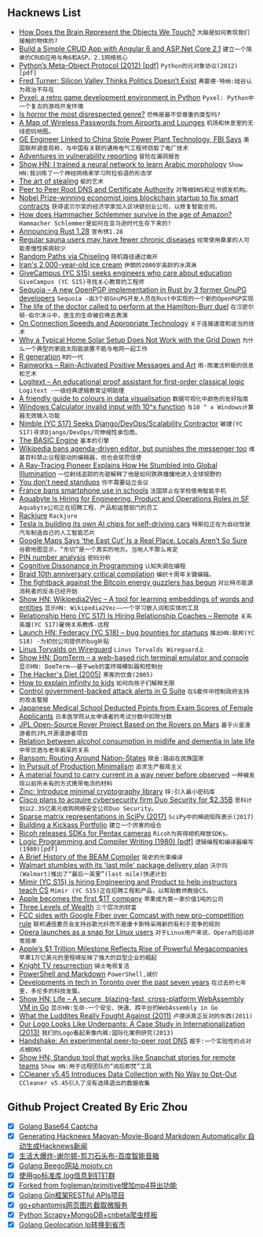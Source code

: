 ## Hacknews List


- [How Does the Brain Represent the Objects We Touch?](https://www.technologynetworks.com/neuroscience/articles/how-does-the-brain-represent-the-objects-we-touch-307051)  `大脑是如何表现我们接触的物体的?`
- [Build a Simple CRUD App with Angular 6 and ASP.Net Core 2.1](https://developer.okta.com/blog/2018/08/02/aspnet-core-angular-crud)  `建立一个简单的CRUD应用与角6和ASP。2.1网络核心`
- [Python’s Meta-Object Protocol (2012) [pdf]](http://laser.inf.ethz.ch/2012/slides/vanRossum/laser-mop.pdf)  `Python的元对象协议(2012)[pdf]`
- [Fred Turner: Silicon Valley Thinks Politics Doesn’t Exist](https://032c.com/fred-turner-silicon-valley-thinks-politics-doesnt-exist)  `弗雷德·特纳:硅谷认为政治不存在`
- [Pyxel: a retro game development environment in Python](https://github.com/kitao/pyxel)  `Pyxel: Python中一个复古的游戏开发环境`
- [Is horror the most disrespected genre?](http://www.bbc.com/culture/story/20180614-is-horror-the-most-disrespected-genre)  `恐怖是最不受尊重的类型吗?`
- [A Map of Wireless Passwords from Airports and Lounges](https://foxnomad.com/2016/04/26/map-wireless-passwords-airports-lounges-around-world-updated-regularly/)  `机场和休息室的无线密码地图。`
- [GE Engineer Linked to China Stole Power Plant Technology, FBI Says](https://www.wsj.com/articles/ge-engineer-linked-to-china-allegedly-stole-power-plant-technology-fbi-says-1533235590)  `美国联邦调查局称，与中国有关联的通用电气工程师窃取了电厂技术`
- [Adventures in vulnerability reporting](https://googleprojectzero.blogspot.com/2018/08/adventures-in-vulnerability-reporting.html)  `冒险在漏洞报告`
- [Show HN: I trained a neural network to learn Arabic morphology](https://github.com/tb0yd/rootfinder)  `Show HN:我训练了一个神经网络来学习阿拉伯语的形态学`
- [The art of stealing](https://www.nrc.nl/kunsthal-en/)  `偷的艺术`
- [Peer to Peer Root DNS and Certificate Authority](https://github.com/handshake-org)  `对等根DNS和证书颁发机构。`
- [Nobel Prize-winning economist joins blockchain startup to fix smart contracts](https://www.forbes.com/sites/michaeldelcastillo/2018/08/01/nobel-prize-winner-joins-blockchain-startup-to-fix-smart-contracts/#5c70dc517cc7)  `获得诺贝尔奖的经济学家加入区块链创业公司，以修复智能合同。`
- [How does Hammacher Schlemmer survive in the age of Amazon?](http://www.chicagomag.com/Chicago-Magazine/August-2018/Hammacher-Schlemmer/)  `Hammacher Schlemmer是如何在亚马逊时代生存下来的?`
- [Announcing Rust 1.28](https://blog.rust-lang.org/2018/08/02/Rust-1.28.html)  `宣布锈1.28`
- [Regular sauna users may have fewer chronic diseases](https://www.reuters.com/article/us-health-sauna/regular-sauna-users-may-have-fewer-chronic-diseases-idUSKBN1KM5U0)  `经常使用桑拿的人可能患慢性疾病较少`
- [Random Paths via Chiseling](https://www.boristhebrave.com/2018/04/28/random-paths-via-chiseling/)  `随机路径通过凿开`
- [Iran&#39;s 2,000-year-old ice cream](http://www.bbc.com/travel/story/20180801-the-birthplace-of-ice-cream)  `伊朗的2000岁高龄的冰淇淋`
- [GiveCampus (YC S15) seeks engineers who care about education](item?id=17676766)  `GiveCampus (YC S15)寻找关心教育的工程师`
- [Sequoia – A new OpenPGP implementation in Rust by 3 former GnuPG developers](https://sequoia-pgp.org/)  `Sequoia -由3个前GnuPG开发人员在Rust中实现的一个新的OpenPGP实现`
- [The life of the doctor called to perform at the Hamilton-Burr duel](https://www.laphamsquarterly.org/roundtable/seeing-himself)  `在汉密尔顿-伯尔决斗中，医生的生命被召唤去表演`
- [On Connection Speeds and Appropriate Technology](http://txti.es/theneedforplaintext)  `关于连接速度和适当的技术`
- [Why a Typical Home Solar Setup Does Not Work with the Grid Down](https://syonyk.blogspot.com/2018/05/why-typical-home-solar-setup-does-not-work-off-grid.html)  `为什么一个典型的家庭太阳能装置不能与电网一起工作`
- [R generation](https://rss.onlinelibrary.wiley.com/doi/10.1111/j.1740-9713.2018.01169.x)  `R的一代`
- [Rainworks – Rain-Activated Positive Messages and Art](https://rain.works/)  `雨-雨激活积极的信息和艺术`
- [Logitext – An educational proof assistant for first-order classical logic](http://logitext.mit.edu/main)  `Logitext -一级经典逻辑教育证明助理`
- [A friendly guide to colours in data visualisation](https://blog.datawrapper.de/colorguide/)  `数据可视化中颜色的友好指南`
- [Windows Calculator invalid input with 10^x function](https://www.tenforums.com/software-apps/111414-windows-calculator-invalid-input-10-x-function.html)  `与10 ^ x Windows计算器无效输入功能`
- [Nimble (YC S17) Seeks Django/DevOps/Scalability Contractor](item?id=17672070)  `敏捷(YC S17)寻求Django/DevOps/可伸缩性承包商。`
- [The BASIC Engine](https://basicengine.org)  `基本的引擎`
- [Wikipedia bans agenda-driven editor, but punishes the messenger too](https://wikipedia.fivefilters.org/banning/)  `维基百科禁止议程驱动的编辑器，但也会惩罚信使`
- [A Ray-Tracing Pioneer Explains How He Stumbled into Global Illumination](https://blogs.nvidia.com/blog/2018/08/01/ray-tracing-global-illumination-turner-whitted)  `一位射线追踪的先驱解释了他是如何跌跌撞撞地进入全球视野的`
- [You don’t need standups](https://medium.com/@jsonpify/you-dont-need-standup-9a74782517c1)  `你不需要站立会议`
- [France bans smartphone use in schools](https://www.theverge.com/2018/8/1/17640476/france-bans-smartphone-cellphones-school-emmanuel-macron)  `法国禁止在学校使用智能手机`
- [Aquabyte Is Hiring for Engineering, Product and Operations Roles in SF](https://jobs.lever.co/aquabyte/)  `Aquabyte公司正在招聘工程、产品和运营部门的员工`
- [Rackjure](http://docs.racket-lang.org/rackjure/index.html)  `Rackjure`
- [Tesla is building its own AI chips for self-driving cars](https://techcrunch.com/2018/08/01/tesla-is-building-its-own-ai-chips-for-self-driving-cars/)  `特斯拉正在为自动驾驶汽车制造自己的人工智能芯片`
- [Google Maps Says ‘the East Cut’ Is a Real Place. Locals Aren’t So Sure](https://www.nytimes.com/2018/08/02/technology/google-maps-neighborhood-names.html)  `谷歌地图显示，“东切”是一个真实的地方。当地人不那么肯定`
- [PIN number analysis](http://www.datagenetics.com/blog/september32012/)  `密码分析`
- [Cognitive Dissonance in Programming](http://hangaroundtheweb.com/2018/07/cognitive-dissonance-in-programming/)  `认知失调在编程`
- [Braid 10th anniversary critical compilation](https://www.critical-distance.com/2018/07/24/braid-10th-anniversary-critical-compilation/)  `编织十周年关键编辑。`
- [The fightback against the Bitcoin energy guzzlers has begun](https://www.wired.co.uk/article/bitcoin-mining-energy-consumption-new-york)  `对比特币能源消耗者的反击已经开始`
- [Show HN: Wikipedia2Vec – A tool for learning embeddings of words and entities](https://wikipedia2vec.github.io/)  `显示HN: Wikipedia2Vec——一个学习嵌入词和实体的工具`
- [Relationship  Hero (YC S17) Is Hiring Relationship Coaches – Remote](https://relationshiphero.com/careers?role=coach)  `关系英雄(YC S17)雇佣关系教练-远程`
- [Launch HN: Federacy (YC S18) – bug bounties for startups](item?id=17673461)  `推出HN:联邦(YC S18) -为初创公司提供的bug补贴`
- [Linus Torvalds on Wireguard](http://lists.openwall.net/netdev/2018/08/02/124)  `Linus Torvalds Wireguard上`
- [Show HN: DomTerm – a web-based rich terminal emulator and console](http://domterm.org/)  `显示HN: DomTerm——基于web的富终端模拟器和控制台`
- [The Hacker&#39;s Diet (2005)](https://www.fourmilab.ch/hackdiet/)  `黑客的饮食(2005)`
- [How to explain infinity to kids](https://blog.plover.com/math/infinity-for-kids.html)  `如何向孩子们解释无限`
- [Control government-backed attack alerts in G Suite](https://gsuiteupdates.googleblog.com/2018/08/control-government-backed-attack-alerts.html)  `在G套件中控制政府支持的攻击警报`
- [Japanese Medical School Deducted Points from Exam Scores of Female Applicants](https://www.npr.org/2018/08/02/634936967/report-japanese-medical-school-deducted-points-from-exam-scores-of-female-applic?ft=nprml&amp;f=1001)  `日本医学院从女申请者的考试分数中扣除分数`
- [JPL Open-Source Rover Project Based on the Rovers on Mars](https://github.com/nasa-jpl/open-source-rover)  `基于火星漫游者的JPL开源漫游者项目`
- [Relation between alcohol consumption in midlife and dementia in late life](https://www.bmj.com/content/362/bmj.k3164)  `中年饮酒与老年痴呆的关系`
- [Ransom: Routing Around Nation-States](https://ransom.cs.princeton.edu/)  `赎金:路由在民族国家`
- [In Pursuit of Production Minimalism](https://brandur.org/minimalism)  `追求生产极简主义`
- [A material found to carry current in a way never before observed](https://phys.org/news/2018-08-material-unique-behavior-current.html)  `一种被发现以前所未有的方式携带电流的材料`
- [Zinc: Introduce minimal cryptography library](https://git.kernel.org/pub/scm/linux/kernel/git/zx2c4/linux.git/commit/?h=zinc)  `锌:引入最小密码库`
- [Cisco plans to acquire cybersecurity firm Duo Security for $2.35B](https://www.cnbc.com/2018/08/02/cisco-buys-security-start-up.html)  `思科计划以2.35亿美元收购网络安全公司Duo Security。`
- [Sparse matrix representations in SciPy (2017)](https://heydenberk.com/blog/posts/sparse-matrix-representations-in-scipy/)  `SciPy中的稀疏矩阵表示(2017)`
- [Building a Kickass Portfolio](https://zen-of-programming.com/kickass-portfolio)  `建立一个厉害的组合`
- [Ricoh releases SDKs for Pentax cameras](https://www.pentaxuser.com/news/ricoh-releases-sdks-for-pentax-cameras-1373)  `Ricoh为宾得相机释放SDKs。`
- [Logic Programming and Compiler Writing (1980) [pdf]](http://sovietov.com/tmp/warren1980.pdf)  `逻辑编程和编译器编写(1980)[pdf]`
- [A Brief History of the BEAM Compiler](http://blog.erlang.org/beam-compiler-history/)  `简史的光束编译`
- [Walmart stumbles with its &#39;last mile&#39; package delivery plan](https://www.reuters.com/article/us-walmart-lastmile-workers-insight/walmart-discovers-why-the-last-mile-is-the-hardest-idUSKBN1KK0DD)  `沃尔玛(Walmart)推出了“最后一英里”(last mile)快递计划`
- [Mimir (YC S15) is hiring Engineering and Product to help instructors teach CS](https://www.mimirhq.com/careers)  `Mimir (YC S15)正在招聘工程和产品，以帮助教师教授CS。`
- [Apple becomes the first $1T company](https://www.washingtonpost.com/news/business/wp/2018/08/02/apple-becomes-the-first-1-trillion-company-in-history/)  `苹果成为第一家价值1吨的公司`
- [Three Levels of Wealth](http://awealthofcommonsense.com/2018/08/the-3-levels-of-wealth/)  `三个层次的财富`
- [FCC sides with Google Fiber over Comcast with new pro-competition rule](https://arstechnica.com/tech-policy/2018/08/fcc-gives-google-fiber-and-new-isps-faster-access-to-utility-poles/)  `联邦通信委员会支持谷歌光纤而不是康卡斯特采用新的有利于竞争的规则`
- [Opera launches as a snap for Linux users](https://blogs.opera.com/desktop/2018/08/opera-launches-snap-linux-users/)  `对于Linux用户来说，Opera的启动非常简单`
- [Apple’s $1 Trillion Milestone Reflects Rise of Powerful Megacompanies](https://www.nytimes.com/2018/08/02/business/apple-trillion.html)  `苹果1万亿美元的里程碑反映了强大的巨型企业的崛起`
- [Knight TV resurrection](http://pdp-6.net/knight-tv/knight-tv.html)  `骑士电视复活`
- [PowerShell and Markdown](https://ephos.github.io/posts/2018-8-1-PowerShell-Markdown)  `PowerShell,减价`
- [Developments in tech in Toronto over the past seven years](https://blog.brainstation.io/how-toronto-became-a-global-tech-leader-in-7-years/)  `在过去的七年里，多伦多的科技发展。`
- [Show HN: Life – A secure, blazing-fast, cross-platform WebAssembly VM in Go](https://github.com/perlin-network/life)  `显示HN:生命-一个安全、快速、跨平台的WebAssembly in Go`
- [What the Luddites Really Fought Against (2011)](https://www.smithsonianmag.com/history/what-the-luddites-really-fought-against-264412/?no-ist)  `卢德派真正反对的东西(2011)`
- [Our Logo Looks Like Underpants: A Case Study in Internationalization (2013)](https://blog.rjmetrics.com/2013/10/09/our-logo-looks-like-underpants-a-case-study-in-internationalization/)  `我们的Logo看起来像内裤:国际化案例研究(2013)`
- [Handshake: An experimental peer-to-peer root DNS](https://handshake.org)  `握手:一个实验性的点对点根DNS`
- [Show HN: Standup tool that works like Snapchat stories for remote teams](https://standups.io/index.html)  `Show HN:用于远程团队的“阅后即焚”工具`
- [CCleaner v5.45 Introduces Data Collection with No Way to Opt-Out](https://sensorstechforum.com/ccleaner-v5-45-data-collection/)  `CCleaner v5.45引入了没有选择退出的数据收集`

## Github Project Created By Eric Zhou

- [x] [Golang Base64 Captcha](https://github.com/mojocn/base64Captcha)
- [x] [Generating Hacknews Maoyan-Movie-Board Markdown Automatically 自动生成Hacknews新闻](https://github.com/dejavuzhou/md-genie)
- [x] [生活大爆炸-谢尔顿-剪刀石头布-百度智能音箱](https://github.com/mojocn/dueros-bang-game)
- [x] [Golang Beego网站 mojotv.cn](https://github.com/mojocn/www.mojotv.cn)
- [x] [使用go标准库,log信息到钉钉群](https://github.com/mojocn/dooger)
- [x] [Forked from fogleman/primitive增加mp4导出功能](https://github.com/mojocn/primitive)
- [x] [Golang Gin框架RESTful APIs项目](https://github.com/JJJJJJJerk/ezier-golang-web-api-framework)
- [x] [go+phantomjs网页图片截取微服务](https://github.com/mojocn/screen_shot)
- [x] [Python Scrapy+MongoDB+cnbeta爬虫样板](https://github.com/mojocn/scrapy_mongodb_boilerplate_cnbeta)
- [x] [Golang Geolocation Ip转换到省市](https://github.com/mojocn/ip2location)
